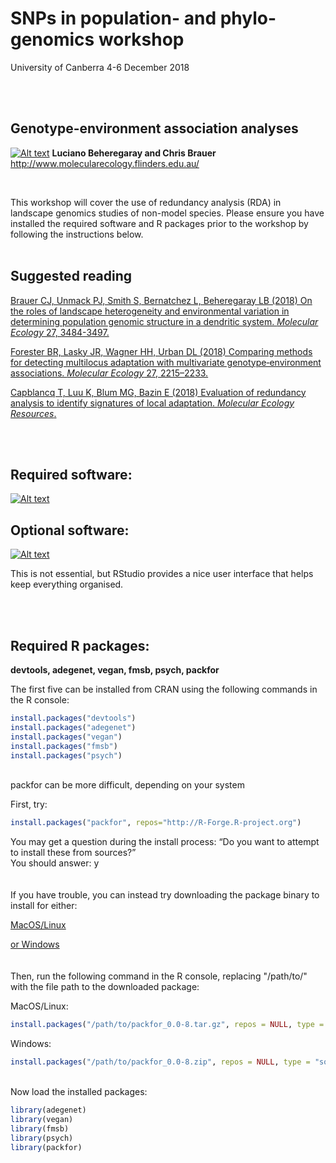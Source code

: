 # SNPs in population- and phylo-genomics workshop
University of Canberra 4-6 December 2018

<br/>
<br/>


## Genotype-environment association analyses
[![Alt text](../master/images/melfu_logo.png)](http://www.molecularecology.flinders.edu.au/)
**Luciano Beheregaray and Chris Brauer**
http://www.molecularecology.flinders.edu.au/

<br/>

This workshop will cover the use of redundancy analysis (RDA) in landscape genomics studies of non-model species. 
Please ensure you have installed the required software and R packages prior to the workshop by following the instructions below.
<br/>
<br/>

## Suggested reading
[Brauer CJ, Unmack PJ, Smith S, Bernatchez L, Beheregaray LB (2018) On the roles of landscape heterogeneity and environmental variation in determining population genomic structure in a dendritic system. *Molecular Ecology* 27, 3484-3497.](../working/docs/Brauer_et_al_2018.pdf)

[Forester BR, Lasky JR, Wagner HH, Urban DL (2018) Comparing methods for detecting multilocus adaptation with multivariate genotype‐environment associations. *Molecular Ecology* 27, 2215–2233.](../working/docs/Forester_et_al_2018.pdf)

[Capblancq T, Luu K, Blum MG, Bazin E (2018) Evaluation of redundancy analysis to identify signatures of local adaptation. *Molecular Ecology Resources*.](../working/docs/Capblancq_et_al_2018.pdf)

<br/>
<br/>

## Required software:
[![Alt text](../master/images/R.png)](https://www.r-project.org/)

## Optional software:
[![Alt text](../master/images/RStudio.png)](https://www.rstudio.com/products/rstudio/download/)

This is not essential, but RStudio provides a nice user interface that helps keep everything organised.

<br/>
<br/>


## Required R packages:

**devtools, adegenet, vegan, fmsb, psych, packfor**

The first five can be installed from CRAN using the following commands in the R console:

```r
install.packages("devtools")
install.packages("adegenet")
install.packages("vegan")
install.packages("fmsb")
install.packages("psych")

```
\
packfor can be more difficult, depending on your system

First, try:

```r
install.packages("packfor", repos="http://R-Forge.R-project.org")

```
You may get a question during the install process:
“Do you want to attempt to install these from sources?”
\
You should answer: y
\
\
\
If you have trouble, you can instead try downloading the package binary to install for either:


[MacOS/Linux](http://download.r-forge.r-project.org/src/contrib/packfor_0.0-8.tar.gz)


[or Windows](http://download.r-forge.r-project.org/bin/windows/contrib/3.3/packfor_0.0-8.zip)
\
\
\
Then, run the following command in the R console, replacing "/path/to/" with the file path to the downloaded package:

MacOS/Linux:
```r
install.packages("/path/to/packfor_0.0-8.tar.gz", repos = NULL, type = "source")

```

Windows:
```r
install.packages("/path/to/packfor_0.0-8.zip", repos = NULL, type = "source")

```

\
Now load the installed packages:
```r
library(adegenet)
library(vegan)
library(fmsb)
library(psych)
library(packfor)

```















